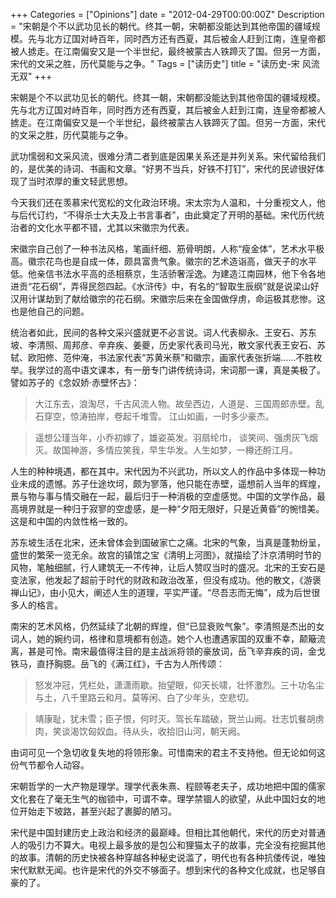 +++
Categories = ["Opinions"]
date = "2012-04-29T00:00:00Z"
Description = "宋朝是个不以武功见长的朝代。终其一朝，宋朝都没能达到其他帝国的疆域规模。先与北方辽国对峙百年，同时西方还有西夏，其后被金人赶到江南，连皇帝都被人掳走。在江南偏安又是一个半世纪，最终被蒙古人铁蹄灭了国。但另一方面，宋代的文采之胜，历代莫能与之争。"
Tags = ["读历史"]
title = "读历史-宋 风流无双"
+++

宋朝是个不以武功见长的朝代。终其一朝，宋朝都没能达到其他帝国的疆域规模。先与北方辽国对峙百年，同时西方还有西夏，其后被金人赶到江南，连皇帝都被人掳走。在江南偏安又是一个半世纪，最终被蒙古人铁蹄灭了国。但另一方面，宋代的文采之胜，历代莫能与之争。

武功懦弱和文采风流，很难分清二者到底是因果关系还是并列关系。宋代留给我们的，是优美的诗词、书画和文章。“好男不当兵，好铁不打钉”，宋代的民谚很好体现了当时浓厚的重文轻武思想。

今天我们还在羡慕宋代宽松的文化政治环境。宋太宗为人温和，十分重视文人，他与后代订约，“不得杀士大夫及上书言事者”，由此奠定了开明的基础。宋代历代统治者的文化水平都不错，尤其以宋徽宗为代表。

宋徽宗自己创了一种书法风格，笔画纤细、筋骨明朗，人称“瘦金体”，艺术水平极高。徽宗花鸟也是自成一体，颇具富贵气象。徽宗的艺术造诣高，做天子的水平低。他亲信书法水平高的丞相蔡京，生活骄奢淫逸。为建造江南园林，他下令各地进贡“花石纲”，弄得民怨四起。《水浒传》中，有名的“智取生辰纲”就是说梁山好汉用计谋劫到了献给徽宗的花石纲。宋徽宗后来在金国做俘虏，命运极其悲惨。这也是他自己的问题。

统治者如此，民间的各种文采兴盛就更不必言说。词人代表柳永、王安石、苏东坡、李清照、周邦彦、辛弃疾、姜夔，历史家代表司马光，散文家代表王安石、苏轼、欧阳修、范仲淹，书法家代表“苏黄米蔡”和徽宗，画家代表张折端……不胜枚举。我学过的高中语文课本，有一册专门讲传统诗词，宋词那一课，真是美极了。譬如苏子的《念奴娇·赤壁怀古》：


>大江东去，浪淘尽，千古风流人物。故垒西边，人道是、三国周郎赤壁。乱石穿空，惊涛拍岸，卷起千堆雪。 江山如画，一时多少豪杰。

>遥想公瑾当年，小乔初嫁了，雄姿英发。羽扇纶巾， 谈笑间、强虏灰飞烟灭。故国神游，多情应笑我，早生华发。人生如梦，一樽还酹江月。

人生的种种境遇，都在其中。宋代因为不兴武功，所以文人的作品中多体现一种功业未成的遗憾。苏子仕途坎坷，颇为寥落，他只能在赤壁，遥想前人当年的辉煌，景与物与事与情交融在一起，最后归于一种消极的空虚感觉。中国的文学作品，最高境界就是一种归于寂寥的空虚感，是一种“夕阳无限好，只是近黄昏”的惋惜美。这是和中国的内敛性格一致的。

苏东坡生活在北宋，还未曾体会到国破家亡之痛。北宋的气象，当真是蓬勃纷呈，盛世的繁荣一览无余。故宫的镇馆之宝《清明上河图》，就描绘了汴京清明时节的风物，笔触细腻，行人建筑无一不传神，让后人赞叹当时的盛况。北宋的王安石是变法家，他发起了超前于时代的财政和政治改革，但没有成功。他的散文，《游褒禅山记》，由小见大，阐述人生的道理，平实严谨。“尽吾志而无悔”，成为后世很多人的格言。

南宋的艺术风格，仍然延续了北朝的辉煌，但“已显衰败气象”。李清照是杰出的女词人，她的婉约词，格律和意境都有创造。她个人也遭遇家国的双重不幸，颠簸流离，甚是可怜。南宋最值得注目的是主战派将领的豪放词，岳飞辛弃疾的词，金戈铁马，直抒胸臆。岳飞的《满江红》，千古为人所传颂：

>怒发冲冠，凭栏处，潇潇雨歇。抬望眼，仰天长啸，壮怀激烈。三十功名尘与土，八千里路云和月。莫等闲、白了少年头，空悲切。

>靖康耻，犹未雪；臣子恨，何时灭。驾长车踏破，贺兰山阙。壮志饥餐胡虏肉，笑谈渴饮匈奴血。待从头，收拾旧山河，朝天阙。

由词可见一个急切收复失地的将领形象。可惜南宋的君主不支持他。但无论如何这份气节都令人动容。

宋朝哲学的一大产物是理学。理学代表朱熹、程颐等老夫子，成功地把中国的儒家文化套在了毫无生气的枷锁中，可谓不幸。理学禁锢人的欲望，从此中国妇女的地位开始走下坡路，甚至兴起了裹脚的陋习。

宋代是中国封建历史上政治和经济的最巅峰。但相比其他朝代，宋代的历史对普通人的吸引力不算大。电视上最多放的是包公和狸猫太子的故事，完全没有挖掘其他的故事。清朝的历史快被各种穿越各种秘史说滥了，明代也有各种抗倭传说，唯独宋代默默无闻。也许是宋代的外交不够面子。想到宋代的各种文化成就，也足够自豪的了。
